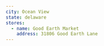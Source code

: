 ```yaml
---
city: Ocean View
state: delaware
stores:
  - name: Good Earth Market
    address: 31806 Good Earth Lane
---
```

